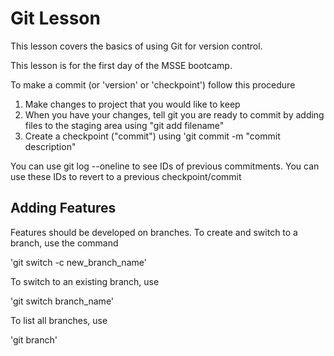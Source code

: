 # Git Lesson

This lesson covers the basics of using Git for version control.

This lesson is for the first day of the MSSE bootcamp.

To make a commit (or 'version' or 'checkpoint') follow this procedure
1. Make changes to project that you would like to keep
2. When you have your changes, tell git you are ready to commit by adding files to the staging area using "git add filename"
3. Create a checkpoint ("commit") using 'git commit -m "commit description"

You can use git log --oneline to see IDs of previous commitments. You can use these IDs to revert to a previous checkpoint/commit

## Adding Features
Features should be developed on branches. To create and switch to a branch, use the command

'git switch -c new_branch_name'

To switch to an existing branch, use

'git switch branch_name'

To list all branches, use

'git branch'